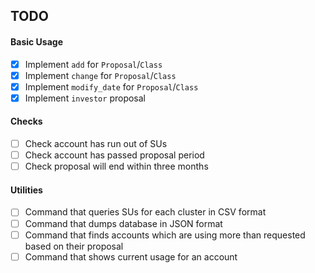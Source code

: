 TODO
---

#### Basic Usage

- [X] Implement `add` for `Proposal`/`Class`
- [X] Implement `change` for `Proposal`/`Class`
- [X] Implement `modify_date` for `Proposal`/`Class`
- [X] Implement `investor` proposal

#### Checks

- [ ] Check account has run out of SUs
- [ ] Check account has passed proposal period
- [ ] Check proposal will end within three months

#### Utilities

- [ ] Command that queries SUs for each cluster in CSV format
- [ ] Command that dumps database in JSON format
- [ ] Command that finds accounts which are using more than requested based on
  their proposal
- [ ] Command that shows current usage for an account
